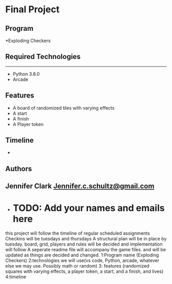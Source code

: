 # Final Project
## Program
*Exploding Checkers

## Required Technologies
---
* Python 3.8.0
* Arcade

## Features
* A board of randomized tiles with varying effects
* A start
* A finish
* A Player token

## Timeline
*
## Authors
Jennifer Clark Jennifer.c.schultz@gmail.com
---
* # TODO: Add your names and emails here

this project will follow the timeline of regular scheduled assignments
Checkins will be tuesdays and thursdays
A structural plan will be in place by tuesday. 
board, grid, players and rules will be decided and implementation will follow
 A seperate readme file will accompany the game files. and will be updated as things are 
 decided and changed. 
1:Program name (Exploding Checkers)
2:technologies we will use(vs code, Python, arcade, whatever else we may use. Possibly math or random)
3: features (randomized squares with varying effects, a player token, a start, and a finish, and lives)
4:timeline
